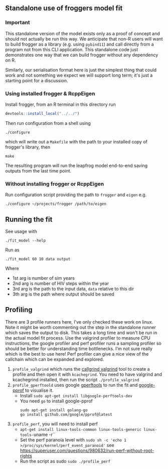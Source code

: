## Standalone use of froggers model fit

### Important

This standalone version of the model exists only as a proof of concept and should not actually be run this way. We
anticipate that non-R users will want to build frogger as a library (e.g. using `pybind11`) and call directly from a
program not from this CLI application. This standalone code just demonstrates one way that we can build frogger without
any dependency on R.

Similarly, our serialisation format here is just the simplest thing that could work and not something we expect we will
support long term; it's just a starting point for a discussion.

### Using installed frogger & RcppEigen

Install frogger, from an R terminal in this directory run

```r
devtools::install_local("../../")
```

Then run configuration from a shell using

```
./configure
```

which will write out a `Makefile` with the path to your installed copy of frogger's library, then

```
make
```

The resulting program will run the leapfrog model end-to-end saving outputs from the last time point.

### Without installing frogger or RcppEigen

Run configuration script providing the path to `frogger` and `eigen` e.g.

```
./configure ~/projects/frogger /path/to/eigen
```

## Running the fit

See usage with

```
./fit_model --help
```

Run as

```
./fit_model 60 10 data output
```

Where

* 1st arg is number of sim years
* 2nd arg is number of HIV steps within the year
* 3rd arg is the path to the input data, `data` relative to this dir
* 3th arg is the path where output should be saved

## Profiling

There are 3 profile runners here, I've only checked these work on linux. Note it might be worth commenting out the step
in the standalone runner which saves the output to disk. This takes a long time and won't be run in the actual model fit
process. Use the valgrind profiler to measure CPU instructions, the google profiler and perf profiler runs a sampling
profiler so should be better for understanding time bottlenecks. I'm not sure really which is the best to use here! Perf
profiler can give a nice view of the callchain which can be expanded and explored.

1. `profile_valgrind` which runs the [callgrind valgrind](https://valgrind.org/docs/manual/cl-manual.html) tool to
   create a profile and then open it with `kcachegrind`.
   You need to have valgrind and kcachegrind installed, then run the script `./profile_valgrind`
2. `profile_gperftoold` uses google [gperftools](https://github.com/gperftools/gperftools) to run the fit
   and [google-pprof](https://github.com/google/pprof) to visualise it.
    * Install `sudo apt-get install libgoogle-perftools-dev`
    * You need `go` to install google-pprof
      ```
      sudo apt-get install golang-go
      go install github.com/google/pprof@latest
      ```
3. `profile_perf`, you will need to install perf
    * `apt-get install linux-tools-common linux-tools-generic linux-tools-`uname -r``
    * Set the perf paranoia level with `sudo sh -c 'echo 1 >/proc/sys/kernel/perf_event_paranoid'`
      see https://superuser.com/questions/980632/run-perf-without-root-rights
    * Run the script as sudo `sudo ./profile_perf`

